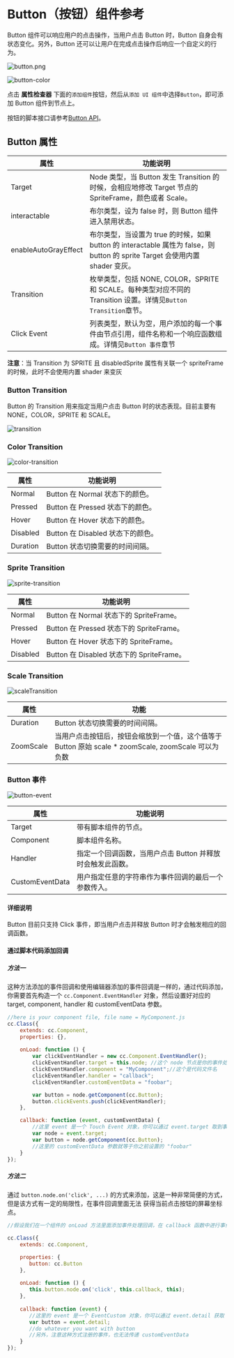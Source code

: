 # Button（按钮）组件参考

Button 组件可以响应用户的点击操作，当用户点击 Button 时，Button 自身会有状态变化。另外，Button 还可以让用户在完成点击操作后响应一个自定义的行为。

![button.png](./button/button.png)

![button-color](./button/button-color.png)

点击 **属性检查器** 下面的`添加组件`按钮，然后从`添加 UI 组件`中选择`Button`，即可添加 Button 组件到节点上。

按钮的脚本接口请参考[Button API](../../../api/zh/classes/Button.html)。

## Button 属性

| 属性                 | 功能说明                                                                                                                      |
| --------------       | -----------                                                                                                                   |
| Target               | Node 类型，当 Button 发生 Transition 的时候，会相应地修改 Target 节点的 SpriteFrame，颜色或者 Scale。                         |
| interactable         | 布尔类型，设为 false 时，则 Button 组件进入禁用状态。                                                                         |
| enableAutoGrayEffect | 布尔类型，当设置为 true 的时候，如果 button 的 interactable 属性为 false，则 button 的 sprite Target 会使用内置 shader 变灰。 |
| Transition           | 枚举类型，包括 NONE, COLOR，SPRITE 和 SCALE。每种类型对应不同的 Transition 设置。详情见`Button Transition`章节。              |
| Click Event          | 列表类型，默认为空，用户添加的每一个事件由节点引用，组件名称和一个响应函数组成。详情见`Button 事件`章节                       |

**注意**：当 Transition 为 SPRITE 且 disabledSprite 属性有关联一个 spriteFrame 的时候，此时不会使用内置 shader 来变灰

### Button Transition
Button 的 Transition 用来指定当用户点击 Button 时的状态表现。目前主要有 NONE，COLOR，SPRITE 和 SCALE。

![transition](./button/transition.png)

### Color Transition

![color-transition](./button/color-transition.png)


| 属性           | 功能说明                          |
| -------------- | -----------                       |
| Normal         | Button 在 Normal 状态下的颜色。   |
| Pressed        | Button 在 Pressed 状态下的颜色。  |
| Hover          | Button 在 Hover 状态下的颜色。    |
| Disabled       | Button 在 Disabled 状态下的颜色。 |
| Duration       | Button 状态切换需要的时间间隔。   |

### Sprite Transition

![sprite-transition](./button/sprite-transition.png)

| 属性           | 功能说明                                  |
| -------------- | -----------                               |
| Normal         | Button 在 Normal 状态下的 SpriteFrame。   |
| Pressed        | Button 在 Pressed 状态下的 SpriteFrame。  |
| Hover          | Button 在 Hover 状态下的 SpriteFrame。    |
| Disabled       | Button 在 Disabled 状态下的 SpriteFrame。 |

### Scale Transition

![scaleTransition](./button/scaleTransition.png)

| 属性           | 功能                                                                                                 |
| -------------- | -----------                                                                                          |
| Duration       | Button 状态切换需要的时间间隔。                                                                      |
| ZoomScale      | 当用户点击按钮后，按钮会缩放到一个值，这个值等于 Button 原始 scale * zoomScale, zoomScale 可以为负数 |

### Button 事件

![button-event](./button/button-event.png)

| 属性            | 功能说明                                                   |
| --------------  | -----------                                                |
| Target          | 带有脚本组件的节点。                                       |
| Component       | 脚本组件名称。                                             |
| Handler         | 指定一个回调函数，当用户点击 Button 并释放时会触发此函数。 |
| CustomEventData | 用户指定任意的字符串作为事件回调的最后一个参数传入。       |

#### 详细说明

Button 目前只支持 Click 事件，即当用户点击并释放 Button 时才会触发相应的回调函数。


#### 通过脚本代码添加回调

##### 方法一

这种方法添加的事件回调和使用编辑器添加的事件回调是一样的，通过代码添加，
你需要首先构造一个 `cc.Component.EventHandler` 对象，然后设置好对应的 target, component, handler 和 customEventData 参数。

```js
//here is your component file, file name = MyComponent.js 
cc.Class({
    extends: cc.Component,
    properties: {},
    
    onLoad: function () {
        var clickEventHandler = new cc.Component.EventHandler();
        clickEventHandler.target = this.node; //这个 node 节点是你的事件处理代码组件所属的节点
        clickEventHandler.component = "MyComponent";//这个是代码文件名
        clickEventHandler.handler = "callback";
        clickEventHandler.customEventData = "foobar";

        var button = node.getComponent(cc.Button);
        button.clickEvents.push(clickEventHandler);
    },

    callback: function (event, customEventData) {
        //这里 event 是一个 Touch Event 对象，你可以通过 event.target 取到事件的发送节点
        var node = event.target;
        var button = node.getComponent(cc.Button);
        //这里的 customEventData 参数就等于你之前设置的 "foobar"
    }
});
```

##### 方法二

通过 `button.node.on('click', ...)` 的方式来添加，这是一种非常简便的方式，但是该方式有一定的局限性，在事件回调里面无法
获得当前点击按钮的屏幕坐标点。

```js
//假设我们在一个组件的 onLoad 方法里面添加事件处理回调，在 callback 函数中进行事件处理:

cc.Class({
    extends: cc.Component,

    properties: {
       button: cc.Button
    },
    
    onLoad: function () {
       this.button.node.on('click', this.callback, this);
    },
    
    callback: function (event) {
       //这里的 event 是一个 EventCustom 对象，你可以通过 event.detail 获取 Button 组件
       var button = event.detail;
       //do whatever you want with button
       //另外，注意这种方式注册的事件，也无法传递 customEventData
    }
});
```